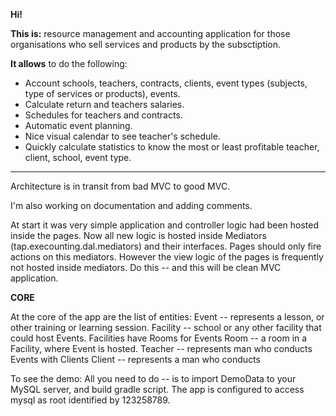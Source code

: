 **Hi!**

**This is:** resource management and accounting application for those organisations who sell services and products by the subsctiption.

**It allows** to do the following:
  - Account schools, teachers, contracts, clients, event types (subjects, type of services or products), events.
  - Calculate return and teachers salaries.
  - Schedules for teachers and contracts.
  - Automatic event planning.
  - Nice visual calendar to see teacher's schedule.
  - Quickly calculate statistics to know the most or least profitable teacher, client, school, event type.

***
Architecture is in transit from bad MVC to good MVC.

I'm also working on documentation and adding comments.

At start it was very simple application and controller logic had been hosted inside the pages. Now all new logic is hosted inside Mediators (tap.execounting.dal.mediators) and their interfaces. Pages should only fire actions on this mediators. However the view logic of the pages is frequently not hosted inside mediators.
Do this -- and this will be clean MVC application.

**CORE**

At the core of the app are the list of entities:
 Event -- represents a lesson, or other training or learning session.
 Facility -- school or any other facility that could host Events. Facilities have Rooms for Events
 Room -- a room in a Facility, where Event is hosted.
 Teacher -- represents man who conducts Events with Clients
 Client -- represents a man who conducts

To see the demo:
 All you need to do -- is to import DemoData to your MySQL server, and build gradle script.
 The app is configured to access mysql as root identified by 123258789.
